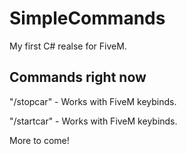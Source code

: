 # SimpleCommands
My first C# realse for FiveM.

## **Commands right now**

<p>"/stopcar" - Works with FiveM keybinds.<br>
   <p>"/startcar" - Works with FiveM keybinds.<br>
         <p>More to come!<br>
  </td>
</tr>


